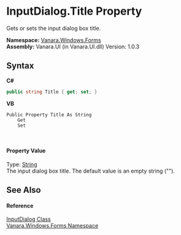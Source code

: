 # InputDialog.Title Property 
 

Gets or sets the input dialog box title.

**Namespace:**&nbsp;<a href="c580cf52-4028-70db-28d0-f9b1abc03861">Vanara.Windows.Forms</a><br />**Assembly:**&nbsp;Vanara.UI (in Vanara.UI.dll) Version: 1.0.3

## Syntax

**C#**<br />
``` C#
public string Title { get; set; }
```

**VB**<br />
``` VB
Public Property Title As String
	Get
	Set
```

<br />

#### Property Value
Type: <a href="http://msdn2.microsoft.com/en-us/library/s1wwdcbf" target="_blank">String</a><br />The input dialog box title. The default value is an empty string ("").

## See Also


#### Reference
<a href="6b02dff9-07d8-7a01-6c94-348f4256b77b">InputDialog Class</a><br /><a href="c580cf52-4028-70db-28d0-f9b1abc03861">Vanara.Windows.Forms Namespace</a><br />